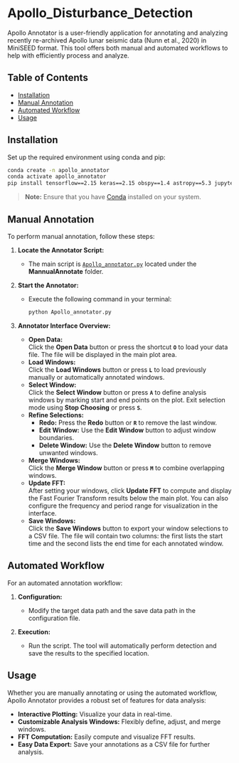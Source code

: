 # Apollo_Disturbance_Detection

Apollo Annotator is a user-friendly application for annotating and analyzing recently re-archived Apollo lunar seismic data (Nunn et al., 2020) in MiniSEED format. This tool offers both manual and automated workflows to help with efficiently process and analyze.

## Table of Contents

- [Installation](#installation)
- [Manual Annotation](#manual-annotation)
- [Automated Workflow](#automated-workflow)
- [Usage](#usage)

## Installation

Set up the required environment using conda and pip:

```bash
conda create -n apollo_annotator
conda activate apollo_annotator
pip install tensorflow==2.15 keras==2.15 obspy==1.4 astropy==5.3 jupyter notebook pyyaml
```

> **Note:** Ensure that you have [Conda](https://docs.conda.io/en/latest/) installed on your system.

## Manual Annotation

To perform manual annotation, follow these steps:

1. **Locate the Annotator Script:**
   - The main script is [`Apollo_annotator.py`](MannualAnnotate/Apollo_annotator.py) located under the **MannualAnnotate** folder.

2. **Start the Annotator:**
   - Execute the following command in your terminal:
   
     ```bash
     python Apollo_annotator.py
     ```

3. **Annotator Interface Overview:**
   - **Open Data:**  
     Click the **Open Data** button or press the shortcut **`O`** to load your data file. The file will be displayed in the main plot area.
   - **Load Windows:**  
     Click the **Load Windows** button or press **`L`** to load previously manually or automatically annotated windows.
   - **Select Window:**  
     Click the **Select Window** button or press **`A`** to define analysis windows by marking start and end points on the plot. Exit selection mode using **Stop Choosing** or press **`S`**.
   - **Refine Selections:**
     - **Redo:** Press the **Redo** button or **`R`** to remove the last window.
     - **Edit Window:** Use the **Edit Window** button to adjust window boundaries.
     - **Delete Window:** Use the **Delete Window** button to remove unwanted windows.
   - **Merge Windows:**  
     Click the **Merge Window** button or press **`M`** to combine overlapping windows.
   - **Update FFT:**  
     After setting your windows, click **Update FFT** to compute and display the Fast Fourier Transform results below the main plot. You can also configure the frequency and period range for visualization in the interface.
   - **Save Windows:**  
     Click the **Save Windows** button to export your window selections to a CSV file. The file will contain two columns: the first lists the start time and the second lists the end time for each annotated window.

## Automated Workflow

For an automated annotation workflow:

1. **Configuration:**
   - Modify the target data path and the save data path in the configuration file.
   
2. **Execution:**
   - Run the script. The tool will automatically perform detection and save the results to the specified location.

## Usage

Whether you are manually annotating or using the automated workflow, Apollo Annotator provides a robust set of features for data analysis:

- **Interactive Plotting:** Visualize your data in real-time.
- **Customizable Analysis Windows:** Flexibly define, adjust, and merge windows.
- **FFT Computation:** Easily compute and visualize FFT results.
- **Easy Data Export:** Save your annotations as a CSV file for further analysis.
